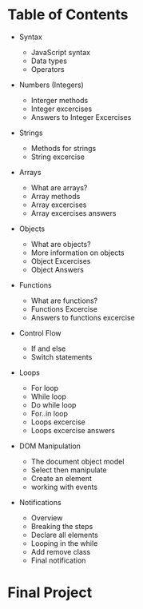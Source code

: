 # Table of Contents

* Syntax
  * JavaScript syntax
  * Data types
  * Operators

* Numbers (Integers)
  * Interger methods
  * Integer excercises
  * Answers to Integer Excercises

* Strings
  * Methods for strings
  * String excercise

* Arrays
  * What are arrays?
  * Array methods
  * Array excercises
  * Array excercises answers

* Objects
  * What are objects?
  * More information on objects
  * Object Excercises
  * Object Answers

* Functions
  * What are functions?
  * Functions Excercise
  * Answers to functions excercise

* Control Flow
  * If and else
  * Switch statements

* Loops
  * For loop
  * While loop
  * Do while loop
  * For..in loop
  * Loops excercise
  * Loops excercise answers

* DOM Manipulation
  * The document object model
  * Select then manipulate
  * Create an element
  * working with events

* Notifications
  * Overview
  * Breaking the steps
  * Declare all elements
  * Looping in the while
  * Add remove class
  * Final notification

# Final Project